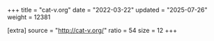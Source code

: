 +++
title = "cat-v.org"
date = "2022-03-22"
updated = "2025-07-26"
weight = 12381

[extra]
source = "http://cat-v.org/"
ratio = 54
size = 12
+++
